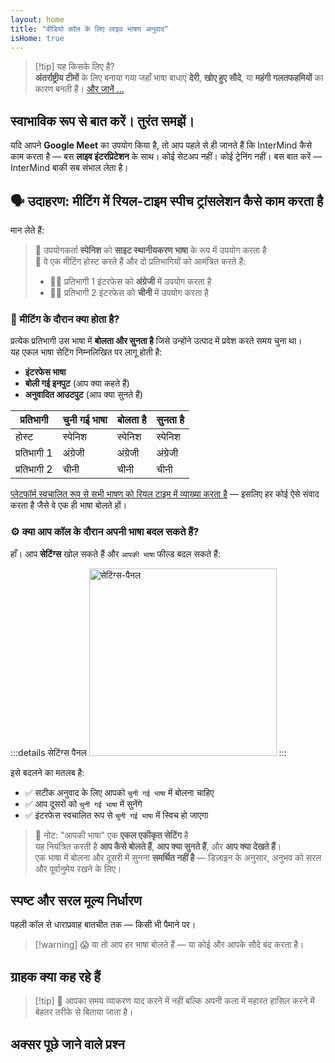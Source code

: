 ```yaml
---
layout: home
title: "वीडियो कॉल के लिए लाइव भाषण अनुवाद"
isHome: true
---
```


<!-- title: "समकालिक व्याख्या द्वारा संचालित वीडियो कॉल" -->
<!-- text="वीडियो कॉल में लाइव भाषण अनुवाद — **कोई** देरी नहीं, **कोई** खोए हुए सौदे नहीं, **कोई** भाषा बाधाएं नहीं।" -->

<HeroSection
  title="**किसी भी** भाषा में मिलें"
  :typingSpeed="5"
  text="**वीडियो कॉल** में लाइव भाषण अनुवाद — तेज़, स्पष्ट, सीमाहीन संचार।">

  <NavButton buttonLabel="यह कैसे काम करता है" buttonClass="brand" to="/#HowItWorks" />
  <AuthButton text="शुरू करें" buttonClass="alt" eventName="im_get_started_attempt"/>
</HeroSection>

<span id="1"></span>
<FeatureBlock :card="{
  title: 'अनुवाद ≠ समझ। यहाँ है आगे क्या है।',
  details: 'भाषा कोई भी हो, आपकी आवाज़ सुनी जाती है — और समझी जाती है — जैसे कि आप एक ही भाषा बोलते हों।',
    items: [
      '✧ प्राकृतिक रूप से, [वास्तविक समय](./product/overview/how-it-works) में, और बिना उपशीर्षक या देरी के।',
      '✧ AI-संचालित व्याख्या स्वर, इरादा, और उद्योग-विशिष्ट शब्दावली को पकड़ती है।',
    ],
  link: './product/overview/what-is-intermind',
  src: {
    light: '/media-kit/animals-cartoon-3-2.png',
    dark: '/1d.png',
  },
  inversion: false
}" />

<span id="2"></span>
<FeatureBlock :card="{
    title: 'आपकी बैठकों के भीतर का दिमाग',
    details: 'InterMind हर बहुभाषी कॉल को स्पष्ट, खोजने योग्य ज्ञान में बदल देता है।',
    items: [
      '✧ **कुछ भी पूछें** — AI **आपकी बैठकों में** उत्तर ढूंढता है।',
      '✧ कार्य, मालिक, और समय सीमा को स्वचालित रूप से निकालता है।',
      '✧ मुख्य बिंदुओं को किसी भी भाषा में सारांशित करता है — तुरंत।',
    ],
    link: './product/overview/how-it-works#🧩-deep-memory-deep-understanding',
    src: {
      light: '/2l.png',
      dark: '/2d.png',
    },
    inversion: true
  }" />

<span id="3"></span>
<FeatureBlock :card="{
    title: 'गंभीर बैठकों के लिए बनाया गया — केवल बात करने के लिए नहीं',
    details: 'InterMind एक [पेशेवर-ग्रेड वीडियो मीटिंग प्लेटफॉर्म](./product/overview/video-meeting-platform) है, कोई हल्का ऐड-ऑन या प्लगइन नहीं।',
    items: [
      '✧ 1080p रिज़ॉल्यूशन, स्मार्ट शोर दमन, शेड्यूलिंग, मॉडरेशन, स्क्रीन शेयरिंग, रिकॉर्डिंग, उपशीर्षक, प्रतिभागी चैट और कैलेंडर एकीकरण — सब कुछ अंतर्निहित, **उपयोग के लिए तैयार**।',
    ],
    link: './product/overview/video-meeting-platform',
    src: {
      light: '/3l.mp4',
      dark: '/3d.mp4',
    },
    inversion: false
  }" />

<span id="4"></span>
<FeatureBlock
  :card="{
    title: 'गोपनीयता जहाँ यह मायने रखती है',
    details:
      'InterMind विश्वास-महत्वपूर्ण बातचीत के लिए बनाया गया है — जहाँ गोपनीयता और नियंत्रण सबसे महत्वपूर्ण है।',
    items: [
      '✧ [गोपनीयता क्षेत्र](./product/overview/privacy-architecture) — EU, US, SE Asia',
      '✧ **शून्य डेटा प्रशिक्षण**। कोई तृतीय-पक्ष पहुंच नहीं।'
    ],
    link: './product/overview/privacy-architecture',
    src: {
      light: '/4l.png',
      dark: '/4d.png',
    },
    inversion: true
  }"
/>

> [!tip] यह किसके लिए है?  
> **अंतर्राष्ट्रीय टीमों** के लिए बनाया गया जहाँ भाषा बाधाएं **देरी**, **खोए हुए सौदे**, या **महंगी गलतफहमियों** का कारण बनती हैं। [और जानें ...](./product/overview/markets)

<span id="HowItWorks"></span>

## स्वाभाविक रूप से बात करें। तुरंत समझें।

यदि आपने **Google Meet** का उपयोग किया है, तो आप पहले से ही जानते हैं कि InterMind कैसे काम करता है — बस **लाइव इंटरप्रिटेशन** के साथ। कोई सेटअप नहीं। कोई ट्रेनिंग नहीं। बस बात करें — InterMind बाकी सब संभाल लेता है।

<FeatureCards :features="[
  {
    title: 'मुफ्त में साइन अप करें',
    details: 'अपनी पसंदीदा भाषा का उपयोग करके [रजिस्टर करें](#Pricing) या लॉग इन करें।',
    icon: {
      light: '/signUp.png',
      dark: '/signUp.png',
    }
  },
  {
    title: 'मीटिंग शुरू करें',
    details: 'एक मीटिंग बनाएं या अपने कैलेंडर में शेड्यूल करें।',
    icon: {
      light: '/start.png',
      dark: '/start.png',
    }
  },
  // {
  //   title: 'Invite your guests',
  //   details: 'Share the link - your guest simply clicks on it and joins in their language.',
  //   icon: {
  //     light: '/invite.png',
  //     dark: '/invite.png',
  //   }
  // },
  {
    title: 'मीटिंग में शामिल हों',
    details: 'निमंत्रण लिंक पर क्लिक करें, एक नाम चुनें, और मीटिंग में शामिल हों।',
    icon: {
      light: '/join.png',
      dark: '/join.png',
    }
  },
  {
    title: 'अपनी भाषा में बोलें',
    details: 'हर कोई अपनी भाषा में बोलता है और सुनता है।',
    icon: {
      light: '/meeting.png',
      dark: '/meeting.png',
    }
  },
]" />

<span id="Example"></span>

## 🗣️ उदाहरण: मीटिंग में रियल-टाइम स्पीच ट्रांसलेशन कैसे काम करता है

मान लेते हैं:

> 🔹 उपयोगकर्ता **स्पेनिश** को **साइट स्थानीयकरण भाषा** के रूप में उपयोग करता है  
> 🔹 वे एक मीटिंग होस्ट करते हैं और दो प्रतिभागियों को आमंत्रित करते हैं:
>
> - 🧑‍💼 प्रतिभागी 1 इंटरफेस को **अंग्रेजी** में उपयोग करता है
> - 👩‍💻 प्रतिभागी 2 इंटरफेस को **चीनी** में उपयोग करता है

### 🔄 मीटिंग के दौरान क्या होता है?

प्रत्येक प्रतिभागी उस भाषा में **बोलता और सुनता है** जिसे उन्होंने उत्पाद में प्रवेश करते समय चुना था।  
यह एकल भाषा सेटिंग निम्नलिखित पर लागू होती है:

- **इंटरफेस भाषा**
- **बोली गई इनपुट** (आप क्या कहते हैं)
- **अनुवादित आउटपुट** (आप क्या सुनते हैं)

| प्रतिभागी     | चुनी गई भाषा | बोलता है | सुनता है |
| ------------- | ------------- | --------- | -------- |
| होस्ट         | स्पेनिश       | स्पेनिश   | स्पेनिश  |
| प्रतिभागी 1   | अंग्रेजी      | अंग्रेजी   | अंग्रेजी  |
| प्रतिभागी 2   | चीनी         | चीनी      | चीनी     |

[प्लेटफॉर्म स्वचालित रूप से सभी भाषण को रियल टाइम में व्याख्या करता है](./product/overview/how-it-works) — इसलिए हर कोई ऐसे संवाद करता है जैसे वे एक ही भाषा बोलते हों।

### ⚙️ क्या आप कॉल के दौरान अपनी भाषा बदल सकते हैं?

हाँ। आप **सेटिंग्स** खोल सकते हैं और `आपकी भाषा` फील्ड बदल सकते हैं:

:::details सेटिंग्स पैनल
<img src="/settings.png" alt="सेटिंग्स-पैनल" width="300px" />
:::

इसे बदलने का मतलब है:

- ✅ सटीक अनुवाद के लिए आपको `चुनी गई भाषा` में बोलना चाहिए
- ✅ आप दूसरों को `चुनी गई भाषा` में सुनेंगे
- ✅ इंटरफेस स्वचालित रूप से `चुनी गई भाषा` में स्विच हो जाएगा

> 📌 नोट: "आपकी भाषा" एक **एकल एकीकृत सेटिंग** है  
> यह नियंत्रित करती है **आप कैसे बोलते हैं**, **आप क्या सुनते हैं**, और **आप क्या देखते हैं**।  
> एक भाषा में बोलना और दूसरी में सुनना **समर्थित नहीं है** — डिज़ाइन के अनुसार, अनुभव को सरल और पूर्वानुमेय रखने के लिए।

<span id="Pricing"></span>

## स्पष्ट और सरल मूल्य निर्धारण

पहली कॉल से धाराप्रवाह बातचीत तक — किसी भी पैमाने पर।

<PricingPlans :plans="[
  {
    title: '**बेसिक** &nbsp 1 उपयोगकर्ता',
    price: '**निःशुल्क**',
    details: 'क्रेडिट कार्ड की आवश्यकता नहीं',
    items: [
      '**25** मीटिंग्स',
      '**100** प्रतिभागी वीडियो मीटिंग्स [💬](#3)',
      '**30** GB प्रति उपयोगकर्ता पूल्ड स्टोरेज',
      'अपनी सभी मीटिंग्स में खोजें [💬](#2)',
      'समकालिक अनुवाद [💬](#1)',
    ],
  },
  {
    title: '**प्रो**  &nbsp 1-99 उपयोगकर्ता',
    price: '**$20** /माह/उपयोगकर्ता, वार्षिक बिलिंग',
    details: 'या $25 मासिक बिलिंग',
    items: [
      '**असीमित** मीटिंग्स',
      '**150** प्रतिभागी वीडियो मीटिंग्स [💬](#3)',
      '**2** TB प्रति उपयोगकर्ता पूल्ड स्टोरेज',
      'अपनी सभी मीटिंग्स में खोजें [💬](#2)',
      'समकालिक अनुवाद [💬](#1)',
    ],
  },
  {
    title: '**बिजनेस** &nbsp 100+ उपयोगकर्ता',
    price: '**कस्टम मूल्य निर्धारण**',
    details: 'गोपनीयता के लिए निर्मित',
    items: [
      '**असीमित** मीटिंग्स',
      '**500** प्रतिभागी वीडियो मीटिंग्स [💬](#3)',
      '**5** TB प्रति उपयोगकर्ता पूल्ड स्टोरेज',
      'अपनी सभी मीटिंग्स में खोजें [💬](#2)',
      'समकालिक अनुवाद [💬](#1)',
      '**प्राइवेसी जोन्स** [💬](#4)',
    ],
  }
]">
<AuthButton text="निःशुल्क आज़माएं" buttonClass="brand" eventName="im_try_it_attempt"/>
<AuthButton text="अभी खरीदें" buttonClass="alt" mode="checkout" eventName="im_buy_now_attempt"/>
<ContactFormModalNav buttonText="हमारी टीम से बात करें" buttonClass="alt"/>
</PricingPlans>

> [!warning] 😱 या तो आप हर भाषा बोलते हैं — या कोई और आपके सौदे बंद करता है।

<span id="Testimonials"></span>

## ग्राहक क्या कह रहे हैं

<AutoScrollTestimonials testimonialsUrl="/testimonials.json"/>

> [!tip] 🥇 आपका समय व्याकरण याद करने में नहीं बल्कि अपनी कला में महारत हासिल करने में बेहतर तरीके से बिताया जाता है।

<span id="FAQ"></span>

## अक्सर पूछे जाने वाले प्रश्न

<AccordionGroup :items="
[
  {
    q: 'InterMind किन भाषाओं में व्याख्या का समर्थन करता है?',
    a: 'InterMind निम्नलिखित 19 भाषाओं में **रियल-टाइम व्याख्या** का समर्थन करता है:<br><br>- العربية (ar) – अरबी<br>- Čeština (cs) – चेक<br>- Deutsch (de) – जर्मन<br>- English (en) – अंग्रेजी<br>- Español (es) – स्पेनिश<br>- Français (fr) – फ्रेंच<br>- हिन्दी (hi) – हिंदी<br>- Magyar (hu) – हंगेरियन<br>- Italiano (it) – इतालवी<br>- 日本語 (ja) – जापानी<br>- 한국어 (ko) – कोरियाई<br>- Nederlands (nl) – डच<br>- Polski (pl) – पोलिश<br>- Português (pt) – पुर्तगाली<br>- Русский (ru) – रूसी<br>- Türkçe (tr) – तुर्की<br>- 中文 (zh) – चीनी<br><br>हम लगातार इस सूची का विस्तार कर रहे हैं — हर मुख्य रिलीज़ के साथ नई भाषाएं जोड़ी जाती हैं।'
  },
  {
    q: 'लाइसेंसधारी उपयोगकर्ता क्या है और प्रतिभागी क्या है?',
    a: 'एक *लाइसेंसधारी उपयोगकर्ता* के पास निःशुल्क या सशुल्क मीटिंग लाइसेंस होता है और वे अपनी योजना की सीमा के भीतर मीटिंग शेड्यूल कर सकते हैं। *प्रतिभागी* आमंत्रित व्यक्ति हैं — उन्हें शामिल होने के लिए **खाते या लाइसेंस की आवश्यकता नहीं** है और वे किसी भी डिवाइस से **निःशुल्क** कनेक्ट हो सकते हैं।'
  },
  {
    q: 'एक InterMind लाइसेंस का उपयोग कितने लोग कर सकते हैं?',
    a: 'प्रत्येक *लाइसेंसधारी उपयोगकर्ता* **असीमित मीटिंग** होस्ट कर सकता है। यदि कई टीम सदस्यों को एक साथ मीटिंग होस्ट करनी है, तो प्रत्येक को अपने स्वयं के लाइसेंस की आवश्यकता होगी।'
  },
  {
    q: 'मीटिंग की अधिकतम अवधि क्या है?',
    a: 'सभी योजनाओं पर मीटिंग **24 घंटे** तक चल सकती है।'
  },
  {
    q: 'क्या मैं जो मीटिंग होस्ट कर सकता हूं उनकी संख्या की कोई सीमा है?',
    a: '*निःशुल्क बेसिक* योजना में **25 निःशुल्क मीटिंग** शामिल हैं। *प्रो* और *बिजनेस* योजनाएं अधिक प्रतिभागियों और नियंत्रण के साथ असीमित मीटिंग प्रदान करती हैं।'
  },
  {
    q: 'InterMind डेटा गोपनीयता और सुरक्षा कैसे सुनिश्चित करता है?',
    a: 'InterMind **डिज़ाइन से निजी** है। सभी डेटा आपके चयनित **गोपनीयता क्षेत्र** — _EU_, _US_, या _Asia_ के भीतर प्रसंस्कृत और संग्रहीत किया जाता है। हम [**GDPR**](https://gdpr.eu), [**CCPA**](https://oag.ca.gov/privacy/ccpa), और UAE PDPL का अनुपालन करते हैं, और **कभी भी आपकी सामग्री का उपयोग** प्रशिक्षण या तृतीय-पक्ष पहुंच के लिए नहीं करते। उन्नत [गोपनीयता क्षेत्र नियंत्रण](./product/overview/privacy-architecture) **बिजनेस** योजना पर उपलब्ध है।'
  },
  {
    q: 'क्या मैं योजना खरीदने से पहले InterMind को आज़मा सकता हूं?',
    a: 'बिल्कुल। *निःशुल्क बेसिक* योजना आपको **25 निःशुल्क मीटिंग** के साथ मुख्य सुविधाओं तक पूर्ण पहुंच देती है — जिसमें **समकालिक व्याख्या** और **मीटिंग खोज** शामिल है। कोई क्रेडिट कार्ड आवश्यक नहीं। कभी भी अपग्रेड करें।'
  },
  {
    q: 'यदि मुझे सहायता या समर्थन की आवश्यकता है तो क्या करूं?',
    a: 'हमारे [सहायता केंद्र](./resources/help) के माध्यम से समर्थन उपलब्ध है। *बिजनेस* उपयोगकर्ताओं को समर्पित संपर्क के साथ **प्राथमिकता समर्थन** मिलता है।'
  },
  {
    q: 'मैं अपनी सदस्यता का प्रबंधन कैसे करूं (अपग्रेड, डाउनग्रेड, या रद्द)?',
    a: 'आप अपनी **खाता सेटिंग** के माध्यम से कभी भी अपनी योजना बदल सकते हैं। परिवर्तन **तुरंत** प्रभावी होते हैं। रद्दीकरण के लिए, *मासिक योजनाएं* बिलिंग चक्र के अंत में रद्द हो जाती हैं। *वार्षिक योजनाओं* को **आनुपातिक रिफंड** के लिए रद्द किया जा सकता है।'
  },
  {
    q: 'क्या मैं वेबिनार या बड़े कार्यक्रमों के लिए InterMind का उपयोग कर सकता हूं?',
    a: 'हां। *प्रो* और *बिजनेस* योजनाएं **बड़ी मीटिंग और वेबिनार** के लिए आदर्श हैं — *बिजनेस* पर **500 प्रतिभागियों** तक के समर्थन के साथ।'
  },
]
"/>

<HomeFooter :columns="[
  {
    title: 'उत्पाद',
    links: [
      { text: 'अवलोकन', link: './product/overview/what-is-intermind' },
      { text: 'शुरुआत करना', link: './product/guide/getting-started' },
      { text: 'प्रशंसापत्र', link: '#testimonials' },
      { text: 'मूल्य निर्धारण', link: '#Pricing' },
    ]
  },
  {
    title: 'समर्थन',
    links: [
      { text: 'समर्थन प्राप्त करें', link: './resources/help' },
      { text: 'FAQ', link: '#FAQ' },
      { text: 'सेवा स्थिति', link: 'https://status.mind.com/' },
      { text: 'गोपनीयता नीति', link: './resources/company/Privacy-Policy' },
      { text: 'AI कानूनी गाइड', link: './resources/company/Legal-Regulations-for-AI-Services' },
      // { text: 'Privacy Settings', link: '#' },
    ]
  },
  {
    title: 'संसाधन',
    links: [
      // { text: 'Blog', link: './blog' },
      { text: 'ब्रांड संपत्ति', link: './resources/media-kit' },
      { text: 'AI API / LLM डॉक्स', link: 'https://mind.com/llms-full.txt' },
    ]
  },
  {
    title: 'कंपनी',
    links: [
      { text: 'हमारे बारे में', link: './resources/company/about' },
      { text: 'टीम', link: './resources/company/team' },
      // { text: 'Careers', link: './resources/company/careers' },
      { text: 'संपर्क', link: './resources/company/contacts' }
    ]
  },
]" />